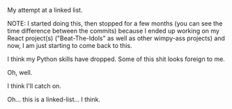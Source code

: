 My attempt at a linked list.

NOTE: I started doing this, then stopped for a few months (you can see the time difference between the commits) because I ended up working on my React project(s) ("Beat-The-Idols" as well as other wimpy-ass projects) and now, I am just starting to come back to this.

I think my Python skills have dropped. Some of this shit looks foreign to me.

Oh, well.

I think I'll catch on.

Oh... this is a linked-list... I think.
